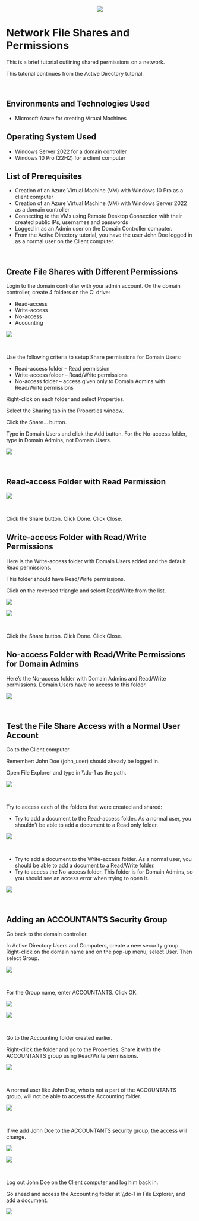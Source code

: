 <p align="center">
<img src="https://github.com/darrylbartlett/network-shares/assets/159499839/f3dd7112-ad2b-471c-9348-6c6ecac61e27)"/>
</p>

<h1>Network File Shares and Permissions</h1>
<p>This is a brief tutorial outlining shared permissions on a network.</p>
<p>This tutorial continues from the Active Directory tutorial.</p><br />


<h2>Environments and Technologies Used</h2>

- Microsoft Azure for creating Virtual Machines

<h2>Operating System Used</h2>

- Windows Server 2022 for a domain controller
- Windows 10 Pro (22H2) for a client computer

<h2>List of Prerequisites</h2>

- Creation of an Azure Virtual Machine (VM) with Windows 10 Pro as a client computer
- Creation of an Azure Virtual Machine (VM) with Windows Server 2022 as a domain controller
- Connecting to the VMs using Remote Desktop Connection with their created public IPs, usernames and passwords
- Logged in as an Admin user on the Domain Controller computer.
- From the Active Directory tutorial, you have the user John Doe logged in as a normal user on the Client computer.
<br />


<h2>Create File Shares with Different Permissions</h2>

<p>Login to the domain controller with your admin account. On the domain controller, create 4 folders on the C: drive:</p>

- Read-access
- Write-access
- No-access
- Accounting

<p>
<img src="https://github.com/darrylbartlett/network-shares/assets/159499839/add5fc82-ed24-47ca-8a9f-db2f4177a891"/>
</p>
<br />

<p>Use the following criteria to setup Share permissions for Domain Users:</p>

- Read-access folder – Read permission
- Write-access folder – Read/Write permissions
- No-access folder – access given only to Domain Admins with Read/Write permissions

<p>Right-click on each folder and select Properties.</p>
<p>Select the Sharing tab in the Properties window.</p>
<p>Click the Share… button.</p>
<p>Type in Domain Users and click the Add button. For the No-access folder, type in Domain Admins, not Domain Users.</p>

<p>
<img src="https://github.com/darrylbartlett/network-shares/assets/159499839/96b8ea19-8401-48a9-8832-fe64e2226e82"/>
</p>
<br />

<h2>Read-access Folder with Read Permission</h2>

<p>
<img src="https://github.com/darrylbartlett/network-shares/assets/159499839/63497466-d42c-4c17-868f-eb59da5aecac"/>
</p>
<br />
<p>Click the Share button. Click Done. Click Close.</p>

<h2>Write-access Folder with Read/Write Permissions</h2>

<p>Here is the Write-access folder with Domain Users added and the default Read permissions.</p>
<p>This folder should have Read/Write permissions.</p>
<p>Click on the reversed triangle and select Read/Write from the list.</p>
<p>
<img src="https://github.com/darrylbartlett/network-shares/assets/159499839/9c43d74f-c5ad-4586-95e9-bc1c944e7367"/>
</p>
<p>
<img src="https://github.com/darrylbartlett/network-shares/assets/159499839/2e619734-a2df-4041-b811-40eb6a18ebe2"/>
</p>
<br />
<p>Click the Share button. Click Done. Click Close.</p>

<h2>No-access Folder with Read/Write Permissions for Domain Admins</h2>

<p>Here’s the No-access folder with Domain Admins and Read/Write permissions. Domain Users have no access to this folder.</p>
<p>
<img src="https://github.com/darrylbartlett/network-shares/assets/159499839/0ff2a801-6b9a-41ce-866d-79518d53c3e3"/>
</p>
<br />

<h2>Test the File Share Access with a Normal User Account</h2>

<p>Go to the Client computer.</p>
<p>Remember: John Doe (john_user) should already be logged in.</p>
<p>Open File Explorer and type in \\dc-1 as the path.</p>
<p>
<img src="https://github.com/darrylbartlett/network-shares/assets/159499839/c58e4b34-82f9-4de7-830c-d6683e18a6ec"/>
</p>
<br />

<p>Try to access each of the folders that were created and shared:</p>

- Try to add a document to the Read-access folder. As a normal user, you shouldn’t be able to add a document to a Read only folder.</p>

<p>
<img src="https://github.com/darrylbartlett/network-shares/assets/159499839/0b6a56fe-d947-4f80-b540-6166281bd31b"/>
</p>
<br />

- Try to add a document to the Write-access folder. As a normal user, you should be able to add a document to a Read/Write folder.
- Try to access the No-access folder. This folder is for Domain Admins, so you should see an access error when trying to open it.

<p>
<img src="https://github.com/darrylbartlett/network-shares/assets/159499839/4c264d34-4545-43ec-983f-c9c5a2c5047f"/>
</p>
<br />

<h2>Adding an ACCOUNTANTS Security Group</h2>

<p>Go back to the domain controller.</p>
<p>In Active Directory Users and Computers, create a new security group. Right-click on the domain name and on the pop-up menu, select User. Then select Group.</p>
<p>
<img src="https://github.com/darrylbartlett/network-shares/assets/159499839/0ad6a22d-de97-4ffa-8bff-f347c5efd825"/>
</p>
<br />

<p>For the Group name, enter ACCOUNTANTS. Click OK.</p>
<p>
<img src="https://github.com/darrylbartlett/network-shares/assets/159499839/13b64f5e-2f33-46d0-b77a-1adf83477176"/>
</p>
<p>
<img src="https://github.com/darrylbartlett/network-shares/assets/159499839/d73a57ab-10c6-47cf-86a1-b8fbedca2c8e"/>
</p>
<br />

<p>Go to the Accounting folder created earlier.</p>
<p>Right-click the folder and go to the Properties. Share it with the ACCOUNTANTS group using Read/Write permissions.</p>
<p>
<img src="https://github.com/darrylbartlett/network-shares/assets/159499839/076465b4-20c2-4351-a2f3-eaa97b165616"/>
</p>
<br />

<p>A normal user like John Doe, who is not a part of the ACCOUNTANTS group, will not be able to access the Accounting folder.</p>
<p>
<img src="https://github.com/darrylbartlett/network-shares/assets/159499839/fb0caacd-2808-4f7f-9657-2b5219cb0a76"/>
</p>
<br />

<p>If we add John Doe to the ACCOUNTANTS security group, the access will change.</p>
<p>
<img src="https://github.com/darrylbartlett/network-shares/assets/159499839/2bf41ccb-2bd2-4dec-864c-14bd589be328"/>
</p>
<p>
<img src="https://github.com/darrylbartlett/network-shares/assets/159499839/318a1e8a-1cd7-4f0b-b060-284630cfdc35"/>
</p>
<br />

<p>Log out John Doe on the Client computer and log him back in.</p>
<p>Go ahead and access the Accounting folder at \\dc-1 in File Explorer, and add a document.</p>
<p>
<img src="https://github.com/darrylbartlett/network-shares/assets/159499839/6487721b-3452-4bd2-b583-4e698465324d"/>
</p>
<br />






